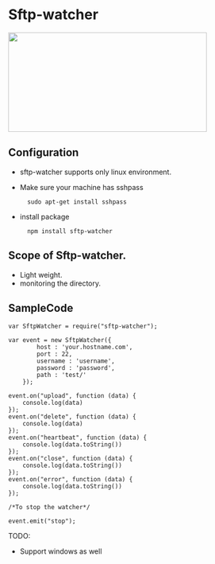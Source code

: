 # Sftp-watcher

<p align="">
    <img height="200" width="400" src="https://i.imgur.com/gqMIfOj.jpg">
</p>

Configuration
--------------------------------------------------------------------------
* sftp-watcher supports only linux environment.
* Make sure your machine has sshpass 

     	sudo apt-get install sshpass
* install package

		npm install sftp-watcher

Scope of Sftp-watcher.
--------------------------------------------------------------------------
* Light weight.
* monitoring the directory.

SampleCode
--------------------------------------------------------------------------

	var SftpWatcher = require("sftp-watcher");                  
	
	var event = new SftpWatcher({
			host : 'your.hostname.com',
			port : 22,
			username : 'username',
			password : 'password',
			path : 'test/'
		});
		
	event.on("upload", function (data) {
		console.log(data)
	});
	event.on("delete", function (data) {
		console.log(data)
	});
	event.on("heartbeat", function (data) {
		console.log(data.toString())
	});
	event.on("close", function (data) {
		console.log(data.toString())
	});
	event.on("error", function (data) {
		console.log(data.toString())
	});

    /*To stop the watcher*/

    event.emit("stop");

TODO:

* Support windows as well
